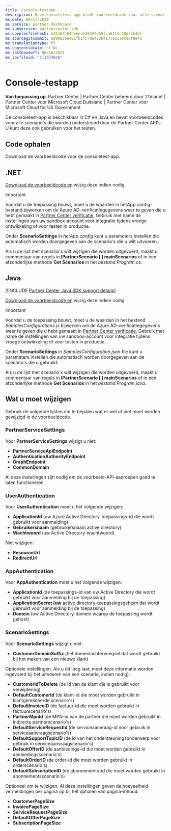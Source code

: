 ```yaml
---
title: Console-testapp
description: Deze consoletest-app biedt voorbeeldcode voor alle scenario's die worden ondersteund door Partner Center API's. U kunt deze ook gebruiken voor het testen.
ms.date: 09/17/2019
ms.service: partner-dashboard
ms.subservice: partnercenter-sdk
ms.openlocfilehash: b35167104deeede50107d59fca6112c10dc7b4bf
ms.sourcegitcommit: ad8082bee01fb1f57da423b417ca1ca9c0df8e45
ms.translationtype: MT
ms.contentlocale: nl-NL
ms.lasthandoff: 06/10/2021
ms.locfileid: "111974026"
---
```

# <a name="console-test-app"></a>Console-testapp

**Van toepassing op**: Partner Center | Partner Center beheerd door 21Vianet | Partner Center voor Microsoft Cloud Duitsland | Partner Center voor Microsoft Cloud for US Government

De consoletest-app is beschikbaar in C# en Java en bevat voorbeeldcodes voor alle scenario's die worden ondersteund door de Partner Center API's. U kunt deze ook gebruiken voor het testen.

## <a name="get-the-code"></a>Code ophalen

Download de voorbeeldcode voor de consoletest-app.

## <a name="net"></a>.NET

[Download de voorbeeldcode en](https://go.microsoft.com/fwlink/p/?LinkId=746682) wijzig deze indien nodig.

> [!IMPORTANT]
> Voordat u de toepassing bouwt,  moet u de waarden in hetApp.config-bestand bijwerken om de Azure AD-verificatiegegevens weer te geven die u hebt gemaakt in [Partner Center verificatie.](partner-center-authentication.md) Gebruik met name de instellingen van uw sandbox-account voor integratie tijdens vroege ontwikkeling of voor testen in productie.

Onder **ScenarioSettings** in *hetApp.config* kunt u parameters instellen die automatisch worden doorgegeven aan de scenario's die u wilt uitvoeren.

Als u de lijst met scenario's wilt wijzigen die worden uitgevoerd, maakt u commentaar van regels in **IPartnerScenario \[ \] mainScenarios** of in een afzonderlijke methode **Get Scenarios** in het *bestand Program.cs.*

## <a name="java"></a>Java

[!INCLUDE [Partner Center Java SDK support details](../includes/java-sdk-support.md)]

[Download de voorbeeldcode en](https://go.microsoft.com/fwlink/p/?LinkId=2026887) wijzig deze indien nodig.

> [!IMPORTANT]
> Voordat u de toepassing bouwt, moet u de waarden in het bestand *SamplesConfigurations.js* bijwerken om de Azure AD-verificatiegegevens weer te geven die u hebt gemaakt in [Partner Center verificatie.](partner-center-authentication.md) Gebruik met name de instellingen van uw sandbox-account voor integratie tijdens vroege ontwikkeling of voor testen in productie.

Onder **ScenarioSettings** in *SamplesConfiguration.json* file kunt u parameters instellen die automatisch worden doorgegeven aan de scenario's die u gebruikt.

Als u de lijst met scenario's wilt wijzigen die worden uitgevoerd, maakt u commentaar van regels in **IPartnerScenario \[ \] mainScenarios** of in een afzonderlijke methode **Get Scenarios** in het *bestand Program.java.*

## <a name="what-to-change"></a>Wat u moet wijzigen

Gebruik de volgende lijsten om te bepalen wat er wel of niet moet worden gewijzigd in de voorbeeldcode.

### <a name="partnerservicesettings"></a>PartnerServiceSettings

Voor **PartnerServiceSettings** wijzigt u niet:

- **PartnerServiceApiEndpoint**
- **AuthenticationAuthorityEndpoint**
- **GraphEndpoint**
- **CommonDomain**

Al deze instellingen zijn nodig om de voorbeeld-API-aanroepen goed te laten functioneren.

### <a name="userauthentication"></a>UserAuthentication

Voor **UserAuthentication** moet u het volgende wijzigen:

- **ApplicationId** (uw Azure Active Directory-toepassings-id die wordt gebruikt voor aanmelding)
- **Gebruikersnaam** (gebruikersnaam active directory)
- **Wachtwoord** (uw Active Directory-wachtwoord).

Niet wijzigen:

- **ResourceUrl**
- **RedirectUrl**

### <a name="appauthentication"></a>AppAuthentication

Voor **AppAuthentication** moet u het volgende wijzigen:

- **ApplicationId** (de toepassings-id van uw Active Directory die wordt gebruikt voor aanmelding bij de toepassing)
- **ApplicationSecret (uw** active directory-toepassingsgeheim dat wordt gebruikt voor aanmelding bij de toepassing)
- **Domein** (uw Active Directory-domein waarop de toepassing wordt gehost)

### <a name="scenariosettings"></a>ScenarioSettings

Voor **ScenarioSettings** wijzigt u niet:

- **CustomerDomainSuffix** (het domeinachtervoegsel dat wordt gebruikt bij het maken van een nieuwe klant)

Optionele instellingen. Als u dit leeg laat, moet deze informatie worden ingevoerd bij het uitvoeren van een scenario, indien nodig):

- **CustomerIdToDelete** (de id van de klant die is gebruikt voor verwijdering)
- **DefaultCustomerId** (de klant-id die moet worden gebruikt in klantgerelateerde scenario's)
- **DefaultInvoiceID** (de factuur-id die moet worden gebruikt in factuurscenario's)
- **PartnerMpnId** (de MPN-id van de partner die moet worden gebruikt in indirecte partnerscenario's)
- **DefaultServiceRequestId** (de serviceaanvraag-id voor gebruik in serviceaanvraagscenario's)
- **DefaultSupportTopicID** (de id van het ondersteuningsonderwerp voor gebruik in serviceaanvraagscenario's)
- **DefaultOfferID** (de aanbiedings-id die moet worden gebruikt in aanbiedingsscenario's)
- **DefaultOrderID** (de order-id die moet worden gebruikt in orderscenario's)
- **DefaultSubscriptionID** (de abonnements-id die moet worden gebruikt in abonnementsscenario's)

Optioneel om te wijzigen. Al deze instellingen geven de hoeveelheid vermeldingen per pagina op bij het ophalen van pagina-inhoud:

- **CustomerPageSize**
- **InvoicePageSize**
- **ServiceRequestPageSize**
- **DefaultOfferPageSize**
- **SubscriptionPageSize**
